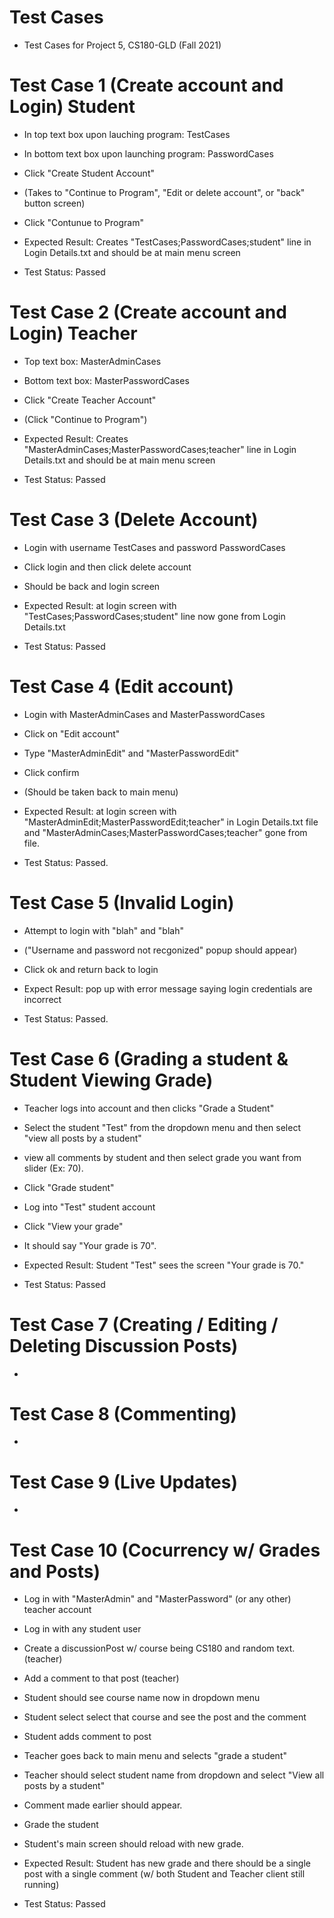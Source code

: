 # Test Cases
- Test Cases for Project 5, CS180-GLD (Fall 2021)

# Test Case 1 (Create account and Login) Student
- In top text box upon lauching program: TestCases
- In bottom text box upon launching program: PasswordCases
- Click "Create Student Account"
- (Takes to "Continue to Program", "Edit or delete account", or "back" button screen)
- Click "Contunue to Program"

- Expected Result: Creates "TestCases;PasswordCases;student" line in Login Details.txt and should be at main menu screen
- Test Status: Passed

# Test Case 2 (Create account and Login) Teacher
- Top text box: MasterAdminCases
- Bottom text box: MasterPasswordCases
- Click "Create Teacher Account"
- (Click "Continue to Program")

- Expected Result: Creates "MasterAdminCases;MasterPasswordCases;teacher" line in Login Details.txt and should be at main menu screen
- Test Status: Passed

# Test Case 3 (Delete Account)
- Login with username TestCases and password PasswordCases
- Click login and then click delete account
- Should be back and login screen

- Expected Result: at login screen with "TestCases;PasswordCases;student" line now gone from Login Details.txt
- Test Status: Passed

# Test Case 4 (Edit account)
- Login with MasterAdminCases and MasterPasswordCases
- Click on "Edit account"
- Type "MasterAdminEdit" and "MasterPasswordEdit"
- Click confirm 
- (Should be taken back to main menu)

- Expected Result: at login screen with "MasterAdminEdit;MasterPasswordEdit;teacher" in Login Details.txt file and "MasterAdminCases;MasterPasswordCases;teacher" gone from file.
- Test Status: Passed.

# Test Case 5 (Invalid Login)
- Attempt to login with "blah" and "blah"
- ("Username and password not recgonized" popup should appear)
- Click ok and return back to login

- Expect Result: pop up with error message saying login credentials are incorrect
- Test Status: Passed.

# Test Case 6 (Grading a student & Student Viewing Grade)
- Teacher logs into account and then clicks "Grade a Student"
- Select the student "Test" from the dropdown menu and then select "view all posts by a student"
- view all comments by student and then select grade you want from slider (Ex: 70).
- Click "Grade student"
- Log into "Test" student account
- Click "View your grade"
- It should say "Your grade is 70".

- Expected Result: Student "Test" sees the screen "Your grade is 70."
- Test Status: Passed

# Test Case 7 (Creating / Editing / Deleting Discussion Posts)
-

# Test Case 8 (Commenting)
-

# Test Case 9 (Live Updates)
-

# Test Case 10 (Cocurrency w/ Grades and Posts)
- Log in with "MasterAdmin" and "MasterPassword" (or any other) teacher account
- Log in with any student user
- Create a discussionPost w/ course being CS180 and random text. (teacher)
- Add a comment to that post (teacher)
- Student should see course name now in dropdown menu
- Student select select that course and see the post and the comment
- Student adds comment to post
- Teacher goes back to main menu and selects "grade a student"
- Teacher should select student name from dropdown and select "View all posts by a student"
- Comment made earlier should appear.
- Grade the student
- Student's main screen should reload with new grade.

- Expected Result: Student has new grade and there should be a single post with a single comment (w/ both Student and Teacher client still running)
- Test Status: Passed
